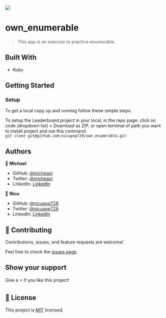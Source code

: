 ![](https://img.shields.io/badge/Microverse-blueviolet)

# own_enumerable

> This app is an exercise to practice enumerable.

## Built With
- Ruby
## Getting Started

### Setup

To get a local copy up and running follow these simple steps.

To setup the Leaderboard project in your local, in the repo page:
click on code (dropdown list) > Download as ZIP.
or open terminal of path you want to install project and run this command <br>
`git clone git@github.com:nicupop729/own_enumerable.git`
## Authors

👤 **Michael**

- GitHub: [@micheaol](https://github.com/micheaol)
- Twitter: [@micheaol](https://twitter.com/micheaol)
- LinkedIn: [LinkedIn](https://linkedin.com/in/micheaol)

👤 **Nicu**

- GitHub: [@nicupop729](https://github.com/nicupop729)
- Twitter: [@nicupop729](https://twitter.com/nicupop729)
- LinkedIn: [LinkedIn](https://www.linkedin.com/in/nicolae-pop/)

## 🤝 Contributing

Contributions, issues, and feature requests are welcome!

Feel free to check the [issues page](https://github.com/nicupop729/own_enumerable/issues).

## Show your support

Give a ⭐️ if you like this project!

## 📝 License

This project is [MIT](./MIT.md) licensed.
